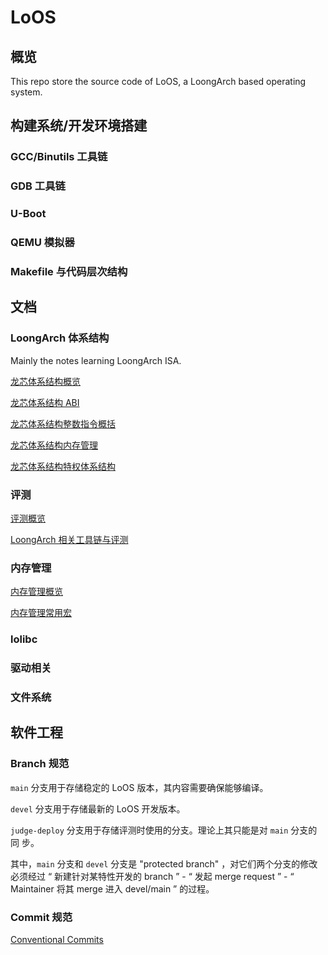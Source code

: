 # LoOS

## 概览

This repo store the source code of LoOS, a LoongArch based operating system.

## 构建系统/开发环境搭建

### GCC/Binutils 工具链

### GDB 工具链

### U-Boot

### QEMU 模拟器

### Makefile 与代码层次结构
 
## 文档

### LoongArch 体系结构

Mainly the notes learning LoongArch ISA.

[龙芯体系结构概览](docs/loongarch/index.md)

[龙芯体系结构 ABI](docs/loongarch/abi.md)

[龙芯体系结构整数指令概括](docs/loongarch/int.md)

[龙芯体系结构内存管理](docs/loongarch/mm.md)

[龙芯体系结构特权体系结构](docs/loongarch/priv.md)

### 评测

[评测概览](docs/os/index.md)

[LoongArch 相关工具链与评测](docs/os/loongarch.md)

### 内存管理

[内存管理概览](docs/mm/index.md)

[内存管理常用宏](docs/mm/index.md)

### lolibc

### 驱动相关

### 文件系统

## 软件工程

### Branch 规范

`main` 分支用于存储稳定的 LoOS 版本，其内容需要确保能够编译。

`devel` 分支用于存储最新的 LoOS 开发版本。

`judge-deploy` 分支用于存储评测时使用的分支。理论上其只能是对 `main` 分支的同
步。

其中，`main` 分支和 `devel` 分支是 "protected branch" ，对它们两个分支的修改必须经过
“ 新建针对某特性开发的 branch ” - “ 发起 merge request ” - “ Maintainer 将其
merge 进入 devel/main ” 的过程。

### Commit 规范

[Conventional Commits](https://www.conventionalcommits.org/en/v1.0.0/)

